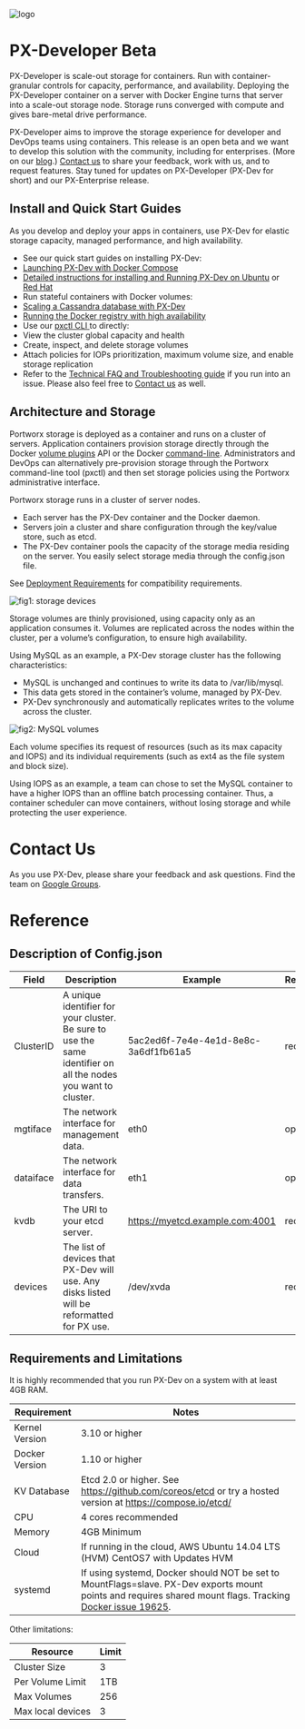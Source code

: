 ![logo](http://i.imgur.com/l8JRhxg.jpg)

# PX-Developer Beta
PX-Developer is scale-out storage for containers. Run with container-granular controls for capacity, performance, and availability. Deploying the PX-Developer container on a server with Docker Engine turns that server into a scale-out storage node. Storage runs converged with compute and gives bare-metal drive performance. 

PX-Developer aims to improve the storage experience for developer and DevOps teams using containers. This release is an open beta and we want to develop this solution with the community, including for enterprises. (More on our [blog](http://portworx.com/px-dev-beta/).) [Contact us](https://github.com/portworx/px-dev#contact-us) to share your feedback, work with us, and to request features. Stay tuned for updates on PX-Developer (PX-Dev for short) and our PX-Enterprise release. 

## Install and Quick Start Guides
As you develop and deploy your apps in containers, use PX-Dev for elastic storage capacity, managed performance, and high availability.

 * See our quick start guides on installing PX-Dev:
  * [Launching PX-Dev with Docker Compose](https://github.com/portworx/px-dev/blob/master/quick-start/README.md)  
  * [Detailed instructions for installing and Running PX-Dev on Ubuntu](https://github.com/portworx/px-dev/blob/master/install_run_ubuntu.md) or [Red Hat](https://github.com/portworx/px-dev/blob/master/install_run_rhel.md)
 * Run stateful containers with Docker volumes:
  * [Scaling a Cassandra database with PX-Dev](https://github.com/portworx/px-dev/blob/master/examples/cassandra.md) 
  * [Running the Docker registry with high availability](https://github.com/portworx/px-dev/blob/master/examples/registry.md) 
 * Use our [pxctl CLI ](https://github.com/portworx/px-dev/blob/master/cli_reference.md) to directly: 
  * View the cluster global capacity and health
  * Create, inspect, and delete storage volumes
  * Attach policies for IOPs prioritization, maximum volume size, and enable storage replication
 * Refer to the [Technical FAQ and Troubleshooting guide](https://github.com/portworx/px-dev/blob/master/faq.md) if you run into an issue. Please also feel free to [Contact us](https://github.com/portworx/px-dev#contact-us) as well. 
  

## Architecture and Storage
Portworx storage is deployed as a container and runs on a cluster of servers. Application containers provision storage directly through the Docker [volume plugins](https://docs.docker.com/engine/extend/plugins_volume/#command-line-changes:be52bcf493d28afffae069f235814e9f) API or the Docker [command-line](https://docs.docker.com/engine/extend/plugins_volume/#command-line-changes:be52bcf493d28afffae069f235814e9f). Administrators and DevOps can alternatively pre-provision storage through the Portworx command-line tool (pxctl) and then set storage policies using the Portworx administrative interface.

Portworx storage runs in a cluster of server nodes. 
 * Each server has the PX-Dev container and the Docker daemon.
 * Servers join a cluster and share configuration through the key/value store, such as etcd.
 * The PX-Dev container pools the capacity of the storage media residing on the server. You easily select storage media through the config.json file.

See [Deployment Requirements](https://github.com/portworx/px-dev#requirements-and-limitations) for compatibility requirements.

![fig1: storage devices](https://raw.githubusercontent.com/portworx/px-dev/master/images/cluster.png)

Storage volumes are thinly provisioned, using capacity only as an application consumes it. Volumes are replicated across the nodes within the cluster, per a volume’s configuration, to ensure high availability. 

Using MySQL as an example, a PX-Dev storage cluster has the following characteristics:
 * MySQL is unchanged and continues to write its data to /var/lib/mysql.
 * This data gets stored in the container’s volume, managed by PX-Dev. 
 * PX-Dev synchronously and automatically replicates writes to the volume across the cluster.

![fig2: MySQL volumes](https://raw.githubusercontent.com/portworx/px-dev/master/images/mysql.png)

Each volume specifies its request of resources (such as its max capacity and IOPS) and its individual requirements (such as ext4 as the file system and block size). 

Using IOPS as an example, a team can chose to set the MySQL container to have a higher IOPS than an offline batch processing container. Thus, a container scheduler can move containers, without losing storage and while protecting the user experience.

# Contact Us
As you use PX-Dev, please share your feedback and ask questions. Find the team on [Google Groups](https://groups.google.com/forum/#!forum/portworx).

# Reference
## Description of Config.json 

| Field     | Description                                                                                                    | Example                              | Required |
|-----------|----------------------------------------------------------------------------------------------------------------|--------------------------------------|----------|
| ClusterID | A unique identifier for your cluster. Be sure to use the same identifier on all the nodes you want to cluster. | 5ac2ed6f-7e4e-4e1d-8e8c-3a6df1fb61a5 | required |
| mgtiface  | The network interface for management data.                                                                     | eth0                                 | optional |
| dataiface | The network interface for data transfers.                                                                      | eth1                                 | optional |
| kvdb      | The URI to your etcd server.                                                                                   | https://myetcd.example.com:4001      | required |
| devices   | The list of devices that PX-Dev will use. Any disks listed will be reformatted for PX use.                    | /dev/xvda                            | required |


## Requirements and Limitations
It is highly recommended that you run PX-Dev on a system with at least 4GB RAM.

|Requirement | Notes |
|---------------|---------|
|Kernel Version|3.10 or higher|
|Docker Version|1.10 or higher|
|KV Database|Etcd 2.0 or higher.  See https://github.com/coreos/etcd or try a hosted version at https://compose.io/etcd/|
|CPU|4 cores recommended|
|Memory|4GB Minimum|
|Cloud|If running in the cloud, AWS Ubuntu 14.04 LTS (HVM) CentOS7 with Updates HVM|
|systemd|If using systemd, Docker should NOT be set to MountFlags=slave.  PX-Dev exports mount points and requires shared mount flags.  Tracking [Docker issue 19625](https://github.com/docker/docker/issues/19625).|

Other limitations:

| Resource | Limit |
|------------|-------|
| Cluster Size | 3 |
| Per Volume Limit | 1TB |
| Max Volumes | 256 |
| Max local devices | 3 |


